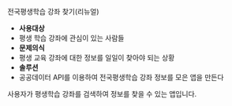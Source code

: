 전국평생학습 강좌 찾기(리뉴얼)

- **사용대상** 
- 평생 학습 강좌에 관심이 있는 사람들
- **문제의식**
- 평생 교육 강좌에 대한 정보를 일일이 찾아야 되는 상황
- **솔루션**
- 공공데이터 API를 이용하여 전국평생학습 강좌 정보를 모은 앱을 만든다
 
사용자가 평생학습 강좌를 검색하여 정보를 찾을 수 있는 앱입니다.
